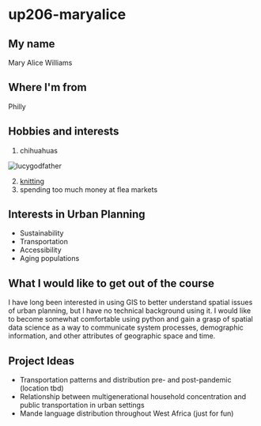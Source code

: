 # up206-maryalice
## My name
Mary Alice Williams
## Where I'm from
Philly
## Hobbies and interests
1. chihuahuas 



![lucygodfather](https://user-images.githubusercontent.com/91496874/135737516-a6045525-3f96-4d6b-9a88-56a25d1b302f.jpg)



2. [knitting](https://en.wikipedia.org/wiki/Aran_knitting_patterns)
3. spending too much money at flea markets
## Interests in Urban Planning
* Sustainability
* Transportation
* Accessibility
* Aging populations
## What I would like to get out of the course
I have long been interested in using GIS to better understand spatial issues of urban planning, but I have no technical background using it. I would like to become somewhat comfortable using python and gain a grasp of spatial data science as a way to communicate system processes, demographic information, and other attributes of geographic space and time.
## Project Ideas
* Transportation patterns and distribution pre- and post-pandemic (location tbd)
* Relationship between multigenerational household concentration and public transportation in urban settings
* Mande language distribution throughout West Africa (just for fun)
